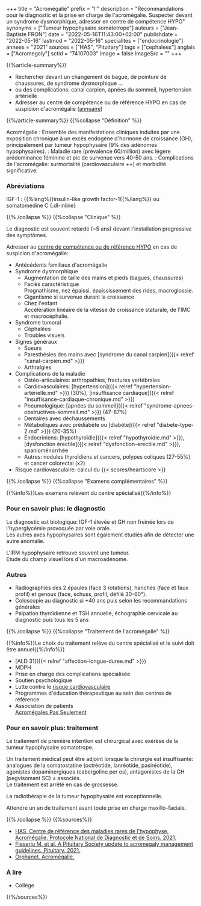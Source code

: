 +++
title = "Acromégalie"
prefix = "l'"
description = "Recommandations pour le diagnostic et la prise en charge de l'acromégalie. Suspecter devant un syndrome dysmorphique, adresser en centre de compétence HYPO"
synonyms = ["Tumeur hypophysaire somatotrope"]
auteurs = ["Jean-Baptiste FRON"]
date = "2022-05-16T11:43:00+02:00"
publishdate = "2022-05-16"
lastmod = "2022-05-16"
specialites = ["endocrinologie"]
annees = "2021"
sources = ["HAS", "Pituitary"]
tags = ["cephalees"]
anglais = ["Acromegaly"]
sctid = "74107003"
image = false
imageSrc = ""
+++

{{%article-summary%}}

- Rechercher devant un changement de bague, de pointure de chaussures, de syndrome dysmorphique ...
- ou des complications: canal carpien, apnées du sommeil, hypertension artérielle
- Adresser au centre de compétence ou de référence HYPO en cas de suspicion d'acromégalie ([annuaire](http://www.firendo.fr/annuaire-des-membres-de-la-filiere/carte/document/))

{{%/article-summary%}}
{{%collapse "Définition" %}}

Acromégalie
: Ensemble des manifestations cliniques induites par une exposition chronique à un excès endogène d'hormone de croissance (GH), principalement par tumeur hypophysaire (9% des adénomes hypophysaires).
: Maladie rare (prévalence 60/million) avec légère prédominance féminine et pic de survenue vers 40-50 ans.
: Complications de l'acromégalie: surmortalité (cardiovasculaire ++) et morbidité significative.

### Abréviations

IGF-1
: {{%lang%}}insulin-like growth factor-1{{%/lang%}} ou somatomédine C
{.dl-inline}

{{% /collapse %}}
{{%collapse "Clinique" %}}

Le diagnostic est souvent retardé (~5 ans) devant l'installation progressive des symptômes.

Adresser au [centre de compétence ou de référence HYPO](http://www.firendo.fr/annuaire-des-membres-de-la-filiere/carte/document/) en cas de suspicion d'acromégalie:

- Antécédents familiaux d'acromégalie
- Syndrome dysmorphique
  - Augmentation de taille des mains et pieds (bagues, chaussures)
  - Faciès caractéristique  
    Prognathisme, nez épaissi, épaississement des rides, macroglossie.
  - Gigantisme si survenue durant la croissance
  - Chez l'enfant  
  Accélération linéaire de la vitesse de croissance staturale, de l'IMC et macrocéphalie.
- Syndrome tumoral
  - Céphalées
  - Troubles visuels
- Signes généraux
  - Sueurs
  - Paresthésies des mains avec [syndrome du canal carpien]({{< relref "canal-carpien.md" >}})
  - Arthralgies
- Complications de la maladie
  - Ostéo-articulaires: arthropathies, fractures vertébrales
  - Cardiovasculaires: [hypertension]({{< relref "hypertension-arterielle.md" >}}) (30%), [insuffisance cardiaque]({{< relref "insuffisance-cardiaque-chronique.md" >}})
  - Pneumologique: [apnées du sommeil]({{< relref "syndrome-apnees-obstructives-sommeil.md" >}}) (47-87%)
  - Dentaires avec déchaussements
  - Métaboliques avec prédiabète ou [diabète]({{< relref "diabete-type-2.md" >}}) (20-35%)
  - Endocriniens: [hypothyroïdie]({{< relref "hypothyroidie.md" >}}), [dysfonction érectile]({{< relref "dysfonction-erectile.md" >}}), spanioménorrhée
  - Autres: nodules thyroïdiens et cancers, polypes coliques (27-55%) et cancer colorectal (x2)
- Risque cardiovasculaire: calcul du {{< scores/heartscore >}}

{{% /collapse %}}
{{%collapse "Examens complémentaires" %}}

{{%info%}}Les examens relèvent du centre spécialisé{{%/info%}}

### Pour en savoir plus: le diagnostic

Le diagnostic est biologique: IGF-1 élevée et GH non freinée lors de l'hyperglycémie provoquée par voie orale.  
Les autres axes hypophysaires sont également étudiés afin de détecter une autre anomalie.

L'IRM hypophysaire retrouve souvent une tumeur.  
Étude du champ visuel lors d'un macroadénome.

### Autres

- Radiographies des 2 épaules (face 3 rotations), hanches (face et faux profil) et genoux (face, schuss, profil, défilé 30-60°).
- Coloscopie au diagnostic si +40 ans puis selon les recommandations générales
- Palpation thyroïdienne et TSH annuelle, échographie cervicale au diagnostic puis tous les 5 ans

{{% /collapse %}}
{{%collapse "Traitement de l'acromégalie" %}}

{{%info%}}Le choix du traitement relève du centre spécialisé et le suivi doit être annuel{{%/info%}}

- [ALD 31]({{< relref "affection-longue-duree.md" >}})
- MDPH
- Prise en charge des complications spécialisée
- Soutien psychologique
- Lutte contre le [risque cardiovasculaire](/tags/risque-cardiovasculaire/)
- Programmes d'éducation thérapeutique au sein des centres de référence
- Association de patients  
  [Acromégales Pas Seulement](https://www.acromegalie-asso.org/)

### Pour en savoir plus: traitement

Le traitement de première intention est chirurgical avec exérèse de la tumeur hypophysaire somatotrope.

Un traitement médical peut être adjoint lorsque la chirurgie est insuffisante: analogues de la somatostatine (octréotide, lanréotide, pasiréotide), agonistes dopaminergiques (cabergoline per os), antagonistes de la GH (pegvisomant SC) ± associés.  
Le traitement est arrêté en cas de grossesse.

La radiothérapie de la tumeur hypophysaire est exceptionnelle.

Attendre un an de traitement avant toute prise en charge maxillo-faciale.

{{% /collapse %}}
{{%sources%}}

- [HAS, Centre de référence des maladies rares de l'hypophyse. Acromégalie. Protocole National de Diagnostic et de Soins. 2021.](https://www.has-sante.fr/jcms/p_3292767/fr/acromegalie)
- [Fleseriu M. et al. A Pituitary Society update to acromegaly management guidelines. Pituitary. 2021.](https://link.springer.com/article/10.1007/s11102-020-01091-7)
- [Orphanet. Acromégalie.](https://www.orpha.net/consor/cgi-bin/Disease_Search.php?lng=FR&data_id=408&Disease_Disease_Search_diseaseGroup=Acromegalie&Disease_Disease_Search_diseaseType=Pat&Maladie(s)/groupes%20de%20maladies=Acromegalie&title=Acrom%E9galie&search=Disease_Search_Simple)

### À lire

- Collège

{{%/sources%}}
